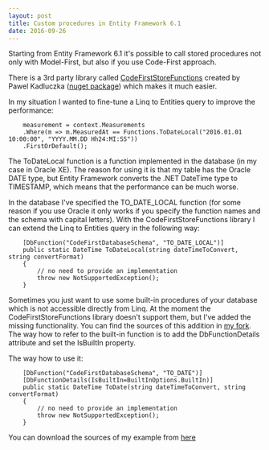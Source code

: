```yaml
---
layout: post
title: Custom procedures in Entity Framework 6.1
date: 2016-09-26
---
```


Starting from Entity Framework 6.1 it's possible to call stored procedures not only with Model-First, but also if you use Code-First approach.

There is a 3rd party library called [CodeFirstStoreFunctions](https://codefirstfunctions.codeplex.com/ "CodeFirstStoreFunctions") created by Pawel Kadluczka ([nuget package](https://www.nuget.org/packages/EntityFramework.CodeFirstStoreFunctions "nuget package")) which makes it much easier.

In my situation I wanted to fine-tune a Linq to Entities query to improve the performance:

        measurement = context.Measurements
		.Where(m => m.MeasuredAt == Functions.ToDateLocal("2016.01.01 10:00:00", "YYYY.MM.DD Hh24:MI:SS"))
		.FirstOrDefault();

The ToDateLocal function is a function implemented in the database (in my case in Oracle XE).
The reason for using it is that my table has the Oracle DATE type, but Entity Framework converts the .NET DateTime type to TIMESTAMP, which means that the performance can be much worse.

In the database I've specified the TO_DATE_LOCAL function (for some reason if you use Oracle it only works if you specify the function names and the schema with capital letters).
With the CodeFirstStoreFunctions library I can extend the Linq to Entities query in the following way:

        [DbFunction("CodeFirstDatabaseSchema", "TO_DATE_LOCAL")]
        public static DateTime ToDateLocal(string dateTimeToConvert, string convertFormat)
        {
            // no need to provide an implementation
            throw new NotSupportedException();
        }
		
Sometimes you just want to use some built-in procedures of your database which is not accessible directly from Linq. At the moment the CodeFirstStoreFunctions library doesn't support them, but I've added the missing functionality.
You can find the sources of this addition in [my fork](https://codefirstfunctions.codeplex.com/SourceControl/network/forks/BalintPogatsa/BuiltInFunctions "my fork").
The way how to refer to the built-in function is to add the DbFunctionDetails attribute and set the IsBuiltIn property.

The way how to use it:

        [DbFunction("CodeFirstDatabaseSchema", "TO_DATE")]
        [DbFunctionDetails(IsBuiltIn=BuiltInOptions.BuiltIn)]
        public static DateTime ToDate(string dateTimeToConvert, string convertFormat)
        {
            // no need to provide an implementation
            throw new NotSupportedException();
        }
		
You can download the sources of my example from [here](https://github.com/BalintPogatsa/BalintPogatsa.github.io/raw/master/attachments/CustomFunctionsInLinqQueries.7z "here")